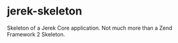jerek-skeleton
==============

Skeleton of a Jerek Core application. Not much more than a Zend Framework 2 Skeleton.
